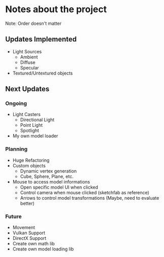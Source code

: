 # Notes about the project

Note: Order doesn't matter

## Updates Implemented
- Light Sources 
    - Ambient
    - Diffuse
    - Specular
- Textured/Untextured objects

## Next Updates 

### Ongoing
- Light Casters
    - Directional Light
    - Point Light
    - Spotlight
- My own model loader

### Planning
- Huge Refactoring
- Custom objects
    - Dynamic vertex generation
    - Cube, Sphere, Plane, etc.
- Mouse to access model informations
    - Open specific model UI when clicked
    - Control camera when mouse clicked (sketchfab as reference)
    - Arrows to control model transformations (Maybe, need to evaluate better)

### Future
- Movement
- Vulkan Support
- DirectX Support
- Create own math lib
- Create own model loading lib
